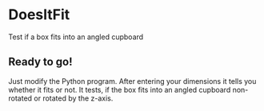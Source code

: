 # DoesItFit
Test if a box fits into an angled cupboard

## Ready to go!
Just modify the Python program. After entering your dimensions it tells you whether it fits or not.
It tests, if the box fits into an angled cupboard non-rotated or rotated by the z-axis.
